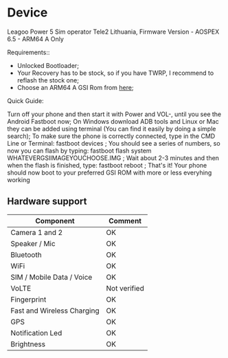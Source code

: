 # Device

Leagoo Power 5
Sim operator Tele2 Lithuania, Firmware Version - AOSPEX 6.5 -
ARM64 A Only

Requirements::

* Unlocked Bootloader;
* Your Recovery has to be stock, so if you have TWRP, I recommend to reflash the stock one;
* Choose an ARM64 A GSI Rom from [here](https://github.com/phhusson/treble_experimentations/wiki/Generic-System-Image-%28GSI%29-list);


Quick Guide:

Turn off your phone and then start it with Power and VOL-, until you see the Android Fastboot now;
On Windows download ADB tools and Linux or Mac they can be added using terminal (You can find it easily by doing a simple search);
To make sure the phone is correctly connected, type in the CMD Line or Terminal: fastboot devices ;
You should see a series of numbers, so now you can flash by typing: fastboot flash system WHATEVERGSIIMAGEYOUCHOOSE.IMG ;
Wait about 2-3 minutes and then when the flash is finished, type: fastboot reboot ;
That's it! Your phone should now boot to your preferred GSI ROM with more or less everyhing working 
## Hardware support

| Component                 |      Comment                                              |
|---------------------------|-----------------------------------------------------------|
| Camera 1 and 2            | OK |                                               
| Speaker / Mic             | OK |                                            
| Bluetooth                 | OK |                                                 
| WiFi                      | OK |                                                  
| SIM / Mobile Data / Voice | OK |                                                  
| VoLTE                     | Not verified|                                                 
| Fingerprint               | OK |                                                                                         
| Fast and Wireless Charging| OK |                                                  
| GPS                       | OK |    
| Notification Led          | OK |
| Brightness                | OK |